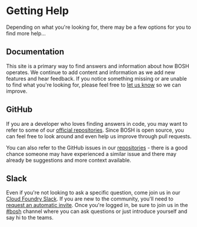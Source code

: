 # Getting Help

Depending on what you're looking for, there may be a few options for you to find more help...


## Documentation

This site is a primary way to find answers and information about how BOSH operates. We continue to add content and information as we add new features and hear feedback. If you notice something missing or are unable to find what you're looking for, please feel free to [let us know](https://github.com/cloudfoundry/docs-bosh/issues/new) so we can improve.


## GitHub

If you are a developer who loves finding answers in code, you may want to refer to some of our [official repositories](ecosystem/official-repositories.md). Since BOSH is open source, you can feel free to look around and even help us improve through pull requests.

You can also refer to the GitHub issues in our [repositories](ecosystem/official-repositories.md) - there is a good chance someone may have experienced a similar issue and there may already be suggestions and more context available.


## Slack

Even if you're not looking to ask a specific question, come join us in our [Cloud Foundry Slack](https://cloudfoundry.slack.com/). If you are new to the community, you'll need to [request an automatic invite](https://slack.cloudfoundry.org/). Once you're logged in, be sure to join us in the [#bosh](https://cloudfoundry.slack.com/messages/C02HPPYQ2/) channel where you can ask questions or just introduce yourself and say hi to the teams.
